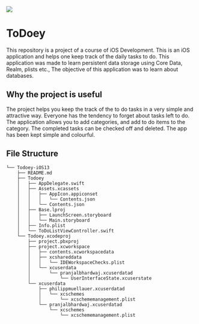 <img src = "https://img.shields.io/badge/Language-Swift-orange">

# ToDoey

This repository is a project of a course of iOS Development. This is an iOS application and helps one keep track of the daily 
tasks to do. This application was made to learn persistent data storage using Core Data, Realm, plists etc.,
The objective of this application was to learn about databases.

## Why the project is useful

The project helps you keep the track of the to do tasks in a very simple and attractive way. Everyone has the tendency to
forget about tasks left to do.
The application allows you to add categories, and add to do items to the category.
The completed tasks can be checked off and deleted.
The app has been kept simple and colourful.

## File Structure

    └── Todoey-iOS13
        ├── README.md
        ├── Todoey
        │   ├── AppDelegate.swift
        │   ├── Assets.xcassets
        │   │   ├── AppIcon.appiconset
        │   │   │   └── Contents.json
        │   │   └── Contents.json
        │   ├── Base.lproj
        │   │   ├── LaunchScreen.storyboard
        │   │   └── Main.storyboard
        │   ├── Info.plist
        │   └── ToDoListViewController.swift
        └── Todoey.xcodeproj
            ├── project.pbxproj
            ├── project.xcworkspace
            │   ├── contents.xcworkspacedata
            │   ├── xcshareddata
            │   │   └── IDEWorkspaceChecks.plist
            │   └── xcuserdata
            │       └── pranjalbhardwaj.xcuserdatad
            │           └── UserInterfaceState.xcuserstate
            └── xcuserdata
                ├── philippmuellauer.xcuserdatad
                │   └── xcschemes
                │       └── xcschememanagement.plist
                └── pranjalbhardwaj.xcuserdatad
                    └── xcschemes
                        └── xcschememanagement.plist
